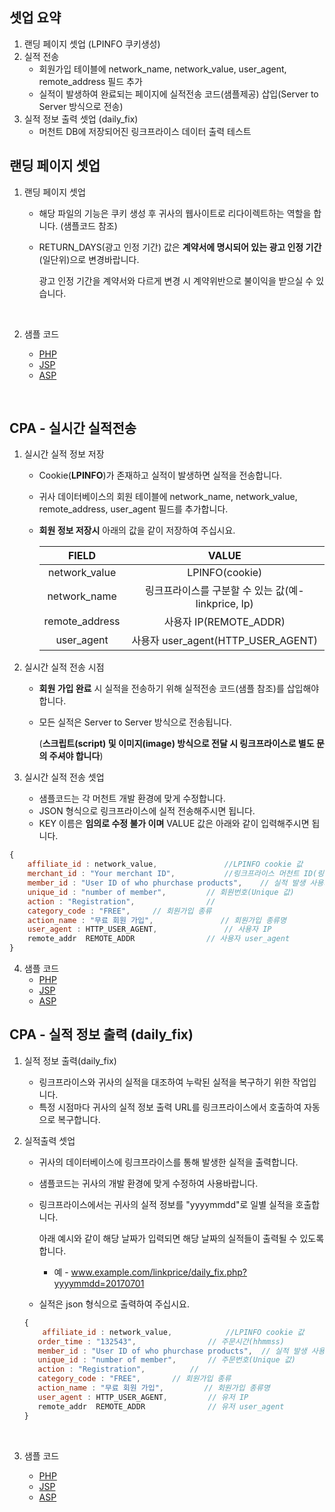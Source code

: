 ## 셋업 요약

1. 랜딩 페이지 셋업 (LPINFO 쿠키생성)
2. 실적 전송
   * 회원가입 테이블에 network_name, network_value, user_agent, remote_address 필드 추가
   * 실적이 발생하여 완료되는 페이지에 실적전송 코드(샘플제공) 삽입(Server to Server 방식으로 전송)
3. 실적 정보 출력 셋업 (daily_fix)
   * 머천트 DB에 저장되어진 링크프라이스 데이터 출력 테스트



## 랜딩 페이지 셋업

1. 랜딩 페이지 셋업

   - 해당 파일의 기능은 쿠키 생성 후 귀사의 웹사이트로 리다이렉트하는 역할을 합니다. (샘플코드 참조) 

   - RETURN_DAYS(광고 인정 기간) 값은 **계약서에 명시되어 있는 광고 인정 기간**(일단위)으로 변경바랍니다.

     광고 인정 기간을 계약서와 다르게 변경 시 계약위반으로 불이익을 받으실 수 있습니다.

     ​

2. 샘플 코드

   - [PHP](https://github.com/linkprice/MerchantSetup/blob/master/CPA/PHP/lpfront.php)
   - [JSP](https://github.com/linkprice/MerchantSetup/blob/master/CPA/JSP/lpfront.jsp)
   - [ASP](https://github.com/linkprice/MerchantSetup/blob/master/CPA/ASP/lpfront.asp)

   ​

## CPA - 실시간 실적전송

1. 실시간 실적 정보 저장

   - Cookie(**LPINFO**)가 존재하고 실적이 발생하면 실적을 전송합니다.

   - 귀사 데이터베이스의 회원 테이블에 network_name, network_value, remote_address, user_agent 필드를 추가합니다.

   - **회원 정보 저장시**  아래의 값을 같이 저장하여 주십시요. 

     |     FIELD      |                VALUE                |
     | :------------: | :---------------------------------: |
     | network_value  |           LPINFO(cookie)            |
     |  network_name  | 링크프라이스를 구분할 수 있는 값(예-linkprice, lp) |
     | remote_address |         사용자 IP(REMOTE_ADDR)         |
     |   user_agent   |   사용자 user_agent(HTTP_USER_AGENT)   |

2. 실시간 실적 전송 시점

   - **회원 가입 완료** 시 실적을 전송하기 위해 실적전송 코드(샘플 참조)를 삽입해야 합니다.

   - 모든 실적은 Server to Server 방식으로 전송됩니다.

     (**스크립트(script) 및 이미지(image) 방식으로 전달 시 링크프라이스로 별도 문의 주셔야 합니다**)

3. 실시간 실적 전송 셋업

   - 샘플코드는 각 머천트 개발 환경에 맞게 수정합니다.
   - JSON 형식으로 링크프라이스에 실적 전송해주시면 됩니다.
   - KEY 이름은 **임의로 수정 불가 이며** VALUE 값은 아래와 같이 입력해주시면 됩니다.

```javascript
{
	affiliate_id : network_value,				//LPINFO cookie 값
	merchant_id : "Your merchant ID",			//링크프라이스 머천트 ID(링크프라이스에서 지정, 셋업시 전달 드림)
  	member_id : "User ID of who phurchase products",	// 실적 발생 사용자 ID
  	unique_id : "number of member",			// 회원번호(Unique 값)
  	action : "Registration",				// 
  	category_code : "FREE",		// 회원가입 종류
  	action_name : "무료 회원 가입",				// 회원가입 종류명
  	user_agent : HTTP_USER_AGENT,				// 사용자 IP
  	remote_addr  REMOTE_ADDR				// 사용자 user_agent
}
```



4. 샘플 코드
   * [PHP](https://github.com/linkprice/MerchantSetup/blob/master/sample/CPA/PHP/index.php)
   * [JSP](https://github.com/linkprice/MerchantSetup/blob/master/sample/CPA/JSP/index.jsp)
   * [ASP](https://github.com/linkprice/MerchantSetup/blob/master/sample/CPA/ASP/index.asp)



## CPA - 실적 정보 출력 (daily_fix)

1. 실적 정보 출력(daily_fix)

   - 링크프라이스와 귀사의 실적을 대조하여 누락된 실적을 복구하기 위한 작업입니다.
   - 특정 시점마다 귀사의 실적 정보 출력 URL를 링크프라이스에서 호출하여 자동으로 복구합니다.

2. 실적출력 셋업

   - 귀사의 데이터베이스에 링크프라이스를 통해 발생한 실적을 출력합니다.

   - 샘플코드는 귀사의 개발 환경에 맞게 수정하여 사용바랍니다.

   - 링크프라이스에서는 귀사의 실적 정보를 "yyyymmdd"로 일별 실적을 호출합니다.

     아래 예시와 같이 해당 날짜가 입력되면 해당 날짜의 실적들이 출력될 수 있도록 합니다.

     - 예 - www.example.com/linkprice/daily_fix.php?yyyymmdd=20170701

   - 실적은 json 형식으로 출력하여 주십시요.

   ```javascript
   {
       affiliate_id : network_value,			//LPINFO cookie 값
      order_time : "132543",				// 주문시간(hhmmss)
      member_id : "User ID of who phurchase products",	// 실적 발생 사용자 ID
      unique_id : "number of member",		// 주문번호(Unique 값)
      action : "Registration",			// 
      category_code : "FREE",		// 회원가입 종류
      action_name : "무료 회원 가입",			// 회원가입 종류명
      user_agent : HTTP_USER_AGENT,			// 유저 IP
      remote_addr  REMOTE_ADDR				// 유저 user_agent
   }
   ```

   ​

3. 샘플 코드

   - [PHP](https://github.com/linkprice/MerchantSetup/blob/master/CPA/PHP/daily_fix.php)
   - [JSP](https://github.com/linkprice/MerchantSetup/blob/master/CPA/JSP/daily_fix.jsp)
   - [ASP](https://github.com/linkprice/MerchantSetup/blob/master/CPA/ASP/daily_fix.asp)

   ​

